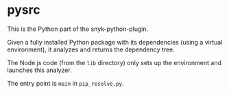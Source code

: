 # pysrc

This is the Python part of the snyk-python-plugin.

Given a fully installed Python package with its dependencies (using a virtual environment),
it analyzes and returns the dependency tree.

The Node.js code (from the `lib` directory) only sets up the environment and launches this
analyzer.

The entry point is `main` in `pip_resolve.py`.
